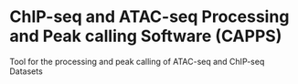 # **ChIP-seq and ATAC-seq Processing and Peak calling Software (CAPPS)**

Tool for the processing and peak calling of ATAC-seq and ChIP-seq Datasets
